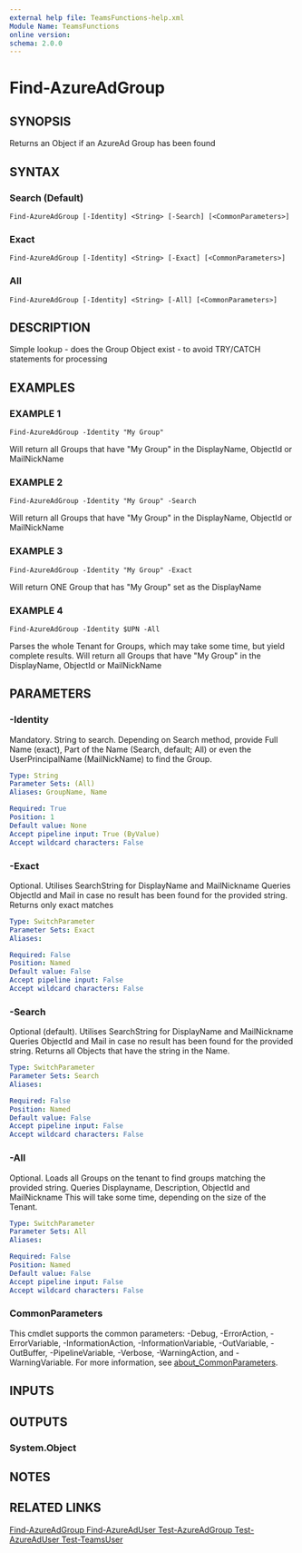 ```yaml
---
external help file: TeamsFunctions-help.xml
Module Name: TeamsFunctions
online version:
schema: 2.0.0
---
```


# Find-AzureAdGroup

## SYNOPSIS
Returns an Object if an AzureAd Group has been found

## SYNTAX

### Search (Default)
```
Find-AzureAdGroup [-Identity] <String> [-Search] [<CommonParameters>]
```

### Exact
```
Find-AzureAdGroup [-Identity] <String> [-Exact] [<CommonParameters>]
```

### All
```
Find-AzureAdGroup [-Identity] <String> [-All] [<CommonParameters>]
```

## DESCRIPTION
Simple lookup - does the Group Object exist - to avoid TRY/CATCH statements for processing

## EXAMPLES

### EXAMPLE 1
```
Find-AzureAdGroup -Identity "My Group"
```

Will return all Groups that have "My Group" in the DisplayName, ObjectId or MailNickName

### EXAMPLE 2
```
Find-AzureAdGroup -Identity "My Group" -Search
```

Will return all Groups that have "My Group" in the DisplayName, ObjectId or MailNickName

### EXAMPLE 3
```
Find-AzureAdGroup -Identity "My Group" -Exact
```

Will return ONE Group that has "My Group" set as the DisplayName

### EXAMPLE 4
```
Find-AzureAdGroup -Identity $UPN -All
```

Parses the whole Tenant for Groups, which may take some time, but yield complete results.
  Will return all Groups that have "My Group" in the DisplayName, ObjectId or MailNickName

## PARAMETERS

### -Identity
Mandatory.
String to search.
Depending on Search method, provide Full Name (exact),
Part of the Name (Search, default; All) or even the UserPrincipalName (MailNickName) to find the Group.

```yaml
Type: String
Parameter Sets: (All)
Aliases: GroupName, Name

Required: True
Position: 1
Default value: None
Accept pipeline input: True (ByValue)
Accept wildcard characters: False
```

### -Exact
Optional.
Utilises SearchString for DisplayName and MailNickname
Queries ObjectId and Mail in case no result has been found for the provided string.
Returns only exact matches

```yaml
Type: SwitchParameter
Parameter Sets: Exact
Aliases:

Required: False
Position: Named
Default value: False
Accept pipeline input: False
Accept wildcard characters: False
```

### -Search
Optional (default).
Utilises SearchString for DisplayName and MailNickname
Queries ObjectId and Mail in case no result has been found for the provided string.
Returns all Objects that have the string in the Name.

```yaml
Type: SwitchParameter
Parameter Sets: Search
Aliases:

Required: False
Position: Named
Default value: False
Accept pipeline input: False
Accept wildcard characters: False
```

### -All
Optional.
Loads all Groups on the tenant to find groups matching the provided string.
Queries Displayname, Description, ObjectId and MailNickname
This will take some time, depending on the size of the Tenant.

```yaml
Type: SwitchParameter
Parameter Sets: All
Aliases:

Required: False
Position: Named
Default value: False
Accept pipeline input: False
Accept wildcard characters: False
```

### CommonParameters
This cmdlet supports the common parameters: -Debug, -ErrorAction, -ErrorVariable, -InformationAction, -InformationVariable, -OutVariable, -OutBuffer, -PipelineVariable, -Verbose, -WarningAction, and -WarningVariable. For more information, see [about_CommonParameters](http://go.microsoft.com/fwlink/?LinkID=113216).

## INPUTS

## OUTPUTS

### System.Object
## NOTES

## RELATED LINKS

[Find-AzureAdGroup
Find-AzureAdUser
Test-AzureAdGroup
Test-AzureAdUser
Test-TeamsUser]()

